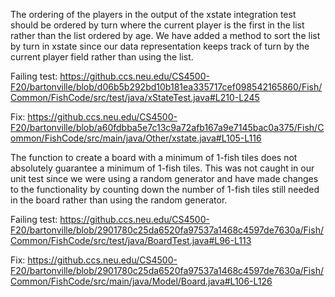 The ordering of the players in the output of the xstate integration test should be ordered by turn where the current player is the first in the list rather than the list ordered by age. We have added a method to sort the list by turn in xstate since our data representation keeps track of turn by the current player field rather than using the list.

Failing test: https://github.ccs.neu.edu/CS4500-F20/bartonville/blob/d06b5b292bd10b181ea335717cef098542165860/Fish/Common/FishCode/src/test/java/xStateTest.java#L210-L245

Fix: https://github.ccs.neu.edu/CS4500-F20/bartonville/blob/a60fdbba5e7c13c9a72afb167a9e7145bac0a375/Fish/Common/FishCode/src/main/java/Other/xstate.java#L105-L116

The function to create a board with a minimum of 1-fish tiles does not absolutely guarantee a minimum of 1-fish tiles. This was not caught in our unit test since
we were using a random generator and have made changes to the functionality by counting down the number of 1-fish tiles still needed in the board rather than
using the random generator.

Failing test: https://github.ccs.neu.edu/CS4500-F20/bartonville/blob/2901780c25da6520fa97537a1468c4597de7630a/Fish/Common/FishCode/src/test/java/BoardTest.java#L96-L113

Fix: https://github.ccs.neu.edu/CS4500-F20/bartonville/blob/2901780c25da6520fa97537a1468c4597de7630a/Fish/Common/FishCode/src/main/java/Model/Board.java#L106-L126







